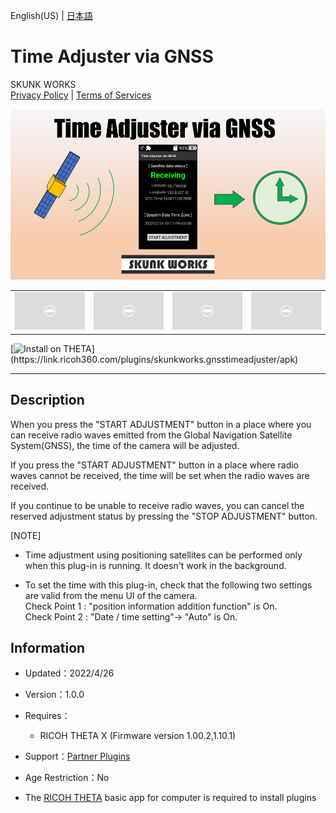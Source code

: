 English(US) | [日本語](README.ja.md)

# Time Adjuster via GNSS
SKUNK WORKS  
[Privacy Policy](../../README.md#privacy-policy) | [Terms of Services](../../README.md#terms-of-services)

<div align="center">
 <img src="1.png">

 <table>
  <tr>
   <td><img src="../../resources/common/img/noimg.png"></td>
   <td><img src="../../resources/common/img/noimg.png"></td>
   <td><img src="../../resources/common/img/noimg.png"></td>
   <td><img src="../../resources/common/img/noimg.png"></td>
  </tr>
 </table>
</div>

[![Install on THETA](https://assets.ricoh360.com/image/upload/v1/front/theta/install-button.svg?)](https://link.ricoh360.com/plugins/skunkworks.gnsstimeadjuster/apk)

***

## Description
When you press the "START ADJUSTMENT" button in a place where you can receive radio waves emitted from the Global Navigation Satellite System(GNSS), the time of the camera will be adjusted.  
  
If you press the "START ADJUSTMENT" button in a place where radio waves cannot be received, the time will be set when the radio waves are received.  
  
If you continue to be unable to receive radio waves, you can cancel the reserved adjustment status by pressing the "STOP ADJUSTMENT" button.  
  

[NOTE]  

- Time adjustment using positioning satellites can be performed only when this plug-in is running. It doesn't work in the background.

- To set the time with this plug-in, check that the following two settings are valid from the menu UI of the camera.  
Check Point 1 : "position information addition function" is On.  
Check Point 2 : "Date / time setting"-> "Auto" is On.  

## Information
  * Updated：2022/4/26
  * Version：1.0.0
  * Requires：
    * RICOH THETA X (Firmware version 1.00.2,1.10.1)
  * Support：[Partner Plugins](https://github.com/theta-skunkworks/theta-plugin-time-adjuster-via-gnss)
  * Age Restriction：No

* The [RICOH THETA](https://theta360.com/ja/about/application/pc.html#app-detail-01) basic app for computer is required to install plugins
